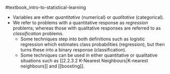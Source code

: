 #textbook_intro-to-statistical-learning

- Variables are either *quantitative* (numerical) or *qualitative* (categorical).
- We refer to problems with a quantitative response as *regression* problems; whereas those with qualitative responses are referred to as *classification* problems.
	- Some techniques step into both definitions such as logistic regression which estimates class probabilities (regression), but then turns these into a binary response (classification).
	- Some techniques can be used in either quantitative or qualitative situations such as [[2.2.3.2 K-Nearest Neighbours|K-nearest neighbours]] and [[boosting]].